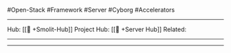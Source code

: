 #Open-Stack #Framework #Server #Cyborg #Accelerators
___
Hub: [[🎯 +Smolit-Hub]]
Project Hub: [[🎯 +Server Hub]]
Related: 
___
___

